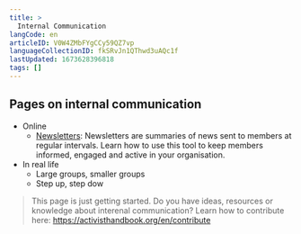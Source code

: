 ```yaml
---
title: >
  Internal Communication
langCode: en
articleID: V0W4ZMbFYgCCy59QZ7vp
languageCollectionID: fkSRvJn1QThwd3uAQc1f
lastUpdated: 1673628396818
tags: []
---
```


## Pages on internal communication

-   Online
    -   [Newsletters](/organising/internal-communication/newsletters): Newsletters are summaries of news sent to members at regular intervals. Learn how to use this tool to keep members informed, engaged and active in your organisation.
-   In real life
    -   Large groups, smaller groups
    -   Step up, step dow

> This page is just getting started. Do you have ideas, resources or knowledge about interenal communication? Learn how to contribute here: https://activisthandbook.org/en/contribute